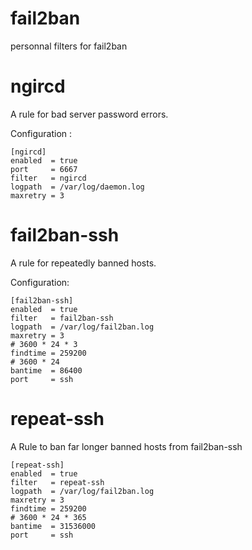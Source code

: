 fail2ban
========

personnal filters for fail2ban


ngircd
======

A rule for bad server password errors.

Configuration :
```
[ngircd]
enabled  = true
port     = 6667
filter   = ngircd
logpath  = /var/log/daemon.log
maxretry = 3
```

fail2ban-ssh
============

A rule for repeatedly banned hosts.

Configuration:
```
[fail2ban-ssh]
enabled  = true
filter   = fail2ban-ssh
logpath  = /var/log/fail2ban.log
maxretry = 3
# 3600 * 24 * 3
findtime = 259200
# 3600 * 24
bantime  = 86400
port     = ssh
```


repeat-ssh
==========

A Rule to ban far longer banned hosts from fail2ban-ssh

```
[repeat-ssh]
enabled  = true
filter   = repeat-ssh
logpath  = /var/log/fail2ban.log
maxretry = 3
findtime = 259200
# 3600 * 24 * 365
bantime  = 31536000
port     = ssh
```

